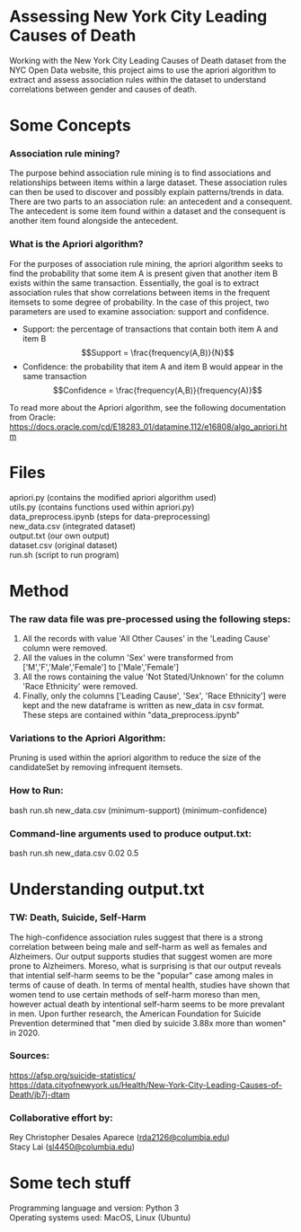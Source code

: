 # Assessing New York City Leading Causes of Death
Working with the New York City Leading Causes of Death dataset from the NYC Open Data website, this project aims to use the apriori algorithm to extract and assess association rules within the dataset to understand correlations between gender and causes of death.

# Some Concepts
### Association rule mining?
The purpose behind association rule mining is to find associations and relationships between items within a large dataset. These association rules can then be used to discover and possibly explain patterns/trends in data. There are two parts to an association rule: an antecedent and a consequent. The antecedent is some item found within a dataset and the consequent is another item found alongside the antecedent.

### What is the Apriori algorithm?
For the purposes of association rule mining, the apriori algorithm seeks to find the probability that some item A is present given that another item B exists within the same transaction. Essentially, the goal is to extract association rules that show correlations between items in the frequent itemsets to some degree of probability. In the case of this project, two parameters are used to examine association: support and confidence.
 - Support: the percentage of transactions that contain both item A and item B
 $$Support = \frac{frequency(A,B)}{N}$$
 - Confidence: the probability that item A and item B would appear in the same transaction
 $$Confidence = \frac{frequency(A,B)}{frequency(A)}$$
 
 To read more about the Apriori algorithm, see the following documentation from Oracle:
 https://docs.oracle.com/cd/E18283_01/datamine.112/e16808/algo_apriori.htm

# Files
apriori.py (contains the modified apriori algorithm used)  
utils.py (contains functions used within apriori.py)  
data_preprocess.ipynb (steps for data-preprocessing)  
new_data.csv (integrated dataset)  
output.txt  (our own output)  
dataset.csv (original dataset)  
run.sh (script to run program)  

# Method
### The raw data file was pre-processed using the following steps:
 1. All the records with value 'All Other Causes' in the 'Leading Cause' column were removed.
 2. All the values in the column 'Sex' were transformed from ['M','F','Male','Female'] to ['Male','Female']
 3. All the rows containing the value 'Not Stated/Unknown' for the column 'Race Ethnicity' were removed.
 4. Finally, only the columns ['Leading Cause', 'Sex', 'Race Ethnicity'] were kept and the new dataframe is written as new_data in csv format.  
 These steps are contained within "data_preprocess.ipynb"

### Variations to the Apriori Algorithm:
Pruning is used within the apriori algorithm to reduce the size of the candidateSet by removing infrequent itemsets.

### How to Run:
  bash run.sh new_data.csv (minimum-support) (minimum-confidence)

### Command-line arguments used to produce output.txt:
  bash run.sh new_data.csv 0.02 0.5


# Understanding output.txt
### TW: Death, Suicide, Self-Harm
The high-confidence association rules suggest that there is a strong correlation between being male and self-harm as well as females and Alzheimers. Our output supports studies that suggest women are more prone to Alzheimers. Moreso, what is surprising is that our output reveals that intential self-harm seems to be the "popular" case among males in terms of cause of death. In terms of mental health, studies have shown that women tend to use certain methods of self-harm moreso than men, however actual death by intentional self-harm seems to be more prevalant in men. Upon further research, the American Foundation for Suicide Prevention determined that "men died by suicide 3.88x more than women" in 2020.
 
### Sources:
https://afsp.org/suicide-statistics/  
https://data.cityofnewyork.us/Health/New-York-City-Leading-Causes-of-Death/jb7j-dtam

### Collaborative effort by:
Rey Christopher Desales Aparece (rda2126@columbia.edu)  
Stacy Lai (sl4450@columbia.edu)

# Some tech stuff
Programming language and version: Python 3  
Operating systems used: MacOS, Linux (Ubuntu) 
